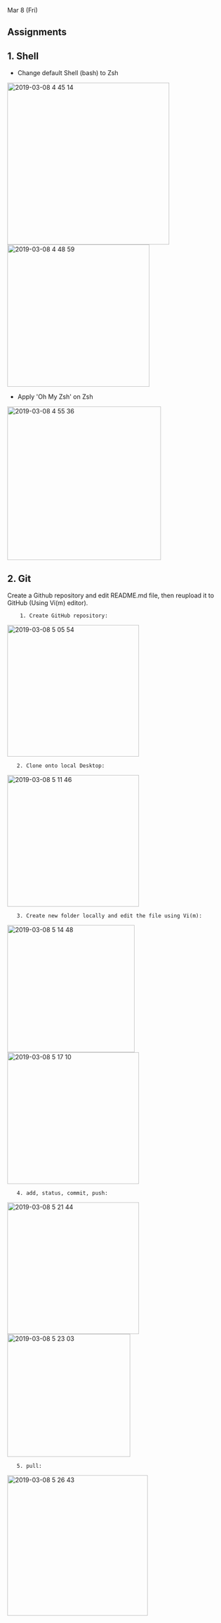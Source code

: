Mar 8 (Fri)
<h2> Assignments </h2>

<h2> 1. Shell </h2>

- Change default Shell (bash) to Zsh

<div>
<img width="369" alt="2019-03-08 4 45 14" src="https://user-images.githubusercontent.com/29372705/54015130-28792680-41c2-11e9-8231-e422fd1e2dc1.png">

<img width="324" alt="2019-03-08 4 48 59" src="https://user-images.githubusercontent.com/29372705/54015131-28792680-41c2-11e9-8308-0f03edfc4072.png">
</div>

- Apply 'Oh My Zsh' on Zsh

<img width="350" alt="2019-03-08 4 55 36" src="https://user-images.githubusercontent.com/29372705/54015440-0df37d00-41c3-11e9-90e2-299fb155698c.png">

<h2> 2. Git </h2> 

Create a Github repository and edit README.md file, then reupload it to GitHub (Using Vi(m) editor).

        1. Create GitHub repository:

<img width="300" height="300" alt="2019-03-08 5 05 54" src="https://user-images.githubusercontent.com/29372705/54015927-a3434100-41c4-11e9-8653-f69ec6b5b690.png">

       2. Clone onto local Desktop:

<img width="300" height="300" alt="2019-03-08 5 11 46" src="https://user-images.githubusercontent.com/29372705/54016145-56139f00-41c5-11e9-8570-7412f1489150.png">

       3. Create new folder locally and edit the file using Vi(m):

<div>
<img width="290" alt="2019-03-08 5 14 48" src="https://user-images.githubusercontent.com/29372705/54016398-18fbdc80-41c6-11e9-8fef-edcb7311b190.png">
<img width="300" alt="2019-03-08 5 17 10" src="https://user-images.githubusercontent.com/29372705/54016399-19947300-41c6-11e9-95ef-c349cd4ea648.png">
</div>

       4. add, status, commit, push:

<div>
<img width="300" alt="2019-03-08 5 21 44" src="https://user-images.githubusercontent.com/29372705/54016559-b6571080-41c6-11e9-86d6-5ac0a233585c.png">
<img width="280" alt="2019-03-08 5 23 03" src="https://user-images.githubusercontent.com/29372705/54016633-e1d9fb00-41c6-11e9-9dbb-3018328f5fa8.png">
</div>

       5. pull:

<img width="320" alt="2019-03-08 5 26 43" src="https://user-images.githubusercontent.com/29372705/54016788-688ed800-41c7-11e9-91c8-d839b7e93f37.png">
